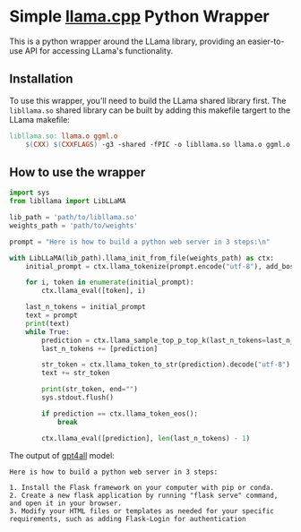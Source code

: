 # Simple [llama.cpp](https://github.com/ggerganov/llama.cpp) Python Wrapper
This is a python wrapper around the LLama library, providing an easier-to-use API for accessing LLama's functionality.

## Installation
To use this wrapper, you'll need to build the LLama shared library first.
The `libllama.so` shared library can be built by adding this makefile targert to the LLama makefile:
```makefile
libllama.so: llama.o ggml.o
    $(CXX) $(CXXFLAGS) -g3 -shared -fPIC -o libllama.so llama.o ggml.o $(LDFLAGS)
```


## How to use the wrapper 
```python
import sys
from libllama import LibLLaMA

lib_path = 'path/to/libllama.so'
weights_path = 'path/to/weights'

prompt = "Here is how to build a python web server in 3 steps:\n"

with LibLLaMA(lib_path).llama_init_from_file(weights_path) as ctx:
    initial_prompt = ctx.llama_tokenize(prompt.encode("utf-8"), add_bos=True)

    for i, token in enumerate(initial_prompt):
        ctx.llama_eval([token], i)

    last_n_tokens = initial_prompt
    text = prompt
    print(text)
    while True:
        prediction = ctx.llama_sample_top_p_top_k(last_n_tokens=last_n_tokens)
        last_n_tokens += [prediction]

        str_token = ctx.llama_token_to_str(prediction).decode("utf-8")
        text += str_token

        print(str_token, end="")
        sys.stdout.flush()

        if prediction == ctx.llama_token_eos():
            break

        ctx.llama_eval([prediction], len(last_n_tokens) - 1)
```

The output of [gpt4all](https://github.com/nomic-ai/gpt4all) model:
```
Here is how to build a python web server in 3 steps:

1. Install the Flask framework on your computer with pip or conda.
2. Create a new flask application by running "flask serve" command, and open it in your browser.
3. Modify your HTML files or templates as needed for your specific requirements, such as adding Flask-Login for authentication
```